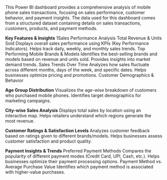 This Power BI dashboard provides a comprehensive analysis of mobile phone sales transactions, focusing on sales performance, customer behavior, and payment insights. The data used for this dashboard comes from a structured dataset containing details on sales transactions, customers, products, and payment methods.

**Key Features & Insights**
1️Sales Performance Analysis
Total Revenue & Units Sold 
Displays overall sales performance using KPIs (Key Performance Indicators).
Helps track daily, weekly, and monthly sales trends.
Top Performing Mobile Brands & Models 
Identifies the best-selling brands and models based on revenue and units sold.
Provides insights into market demand trends.
Sales Trends Over Time 
Analyzes how sales fluctuate across different months, days of the week, and specific dates.
Helps businesses optimize pricing and promotions.
Customer Demographics & Behavior

**Age Group Distribution**
Visualizes the age-wise breakdown of customers who purchased mobile phones.
Identifies target demographics for marketing campaigns.

**City-wise Sales Analysis**
Displays total sales by location using an interactive map.
Helps retailers understand which regions generate the most revenue.

**Customer Ratings & Satisfaction Levels**
Analyzes customer feedback based on ratings given to different brands/models.
Helps businesses assess customer satisfaction and product quality.

**Payment Insights & Trends**
Preferred Payment Methods
Compares the popularity of different payment modes (Credit Card, UPI, Cash, etc.).
Helps businesses optimize their payment processing options.
Payment Method vs. Average Purchase Value
Identifies which payment method is associated with higher-value purchases.
